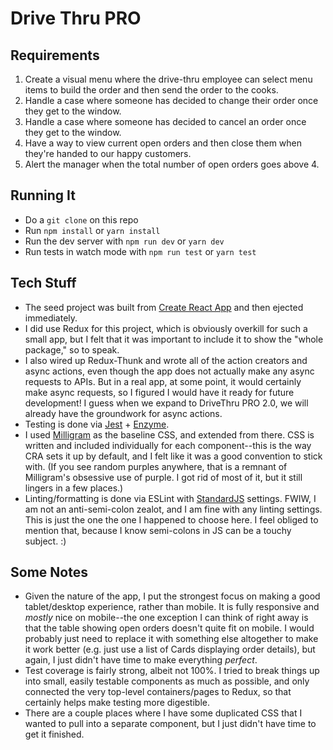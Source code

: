 # Drive Thru PRO

## Requirements 

1. Create a visual menu where the drive-thru employee can select menu items to build the order and then send the order to the cooks. 
2. Handle a case where someone has decided to change their order once they get to the window. 
3. Handle a case where someone has decided to cancel an order once they get to the window. 
4. Have a way to view current open orders and then close them when they're handed to our happy customers. 
5. Alert the manager when the total number of open orders goes above 4. 

## Running It

- Do a `git clone` on this repo
- Run `npm install` or `yarn install`
- Run the dev server with `npm run dev` or `yarn dev`
- Run tests in watch mode with `npm run test` or `yarn test`

## Tech Stuff

- The seed project was built from [Create React App](https://github.com/facebookincubator/create-react-app) and then ejected immediately.
- I did use Redux for this project, which is obviously overkill for such a small app, but I felt that it was important to include it to show the "whole package," so to speak.
- I also wired up Redux-Thunk and wrote all of the action creators and async actions, even though the app does not actually make any async requests to APIs. But in a real app, at some point, it would certainly make async requests, so I figured I would have it ready for future development! I guess when we expand to DriveThru PRO 2.0, we will already have the groundwork for async actions.
- Testing is done via [Jest](https://github.com/facebook/jest) + [Enzyme](https://github.com/airbnb/enzyme).
- I used [Milligram](https://github.com/milligram/milligram) as the baseline CSS, and extended from there. CSS is written and included individually for each component--this is the way CRA sets it up by default, and I felt like it was a good convention to stick with. (If you see random purples anywhere, that is a remnant of Milligram's obsessive use of purple. I got rid of most of it, but it still lingers in a few places.)
- Linting/formatting is done via ESLint with [StandardJS](https://standardjs.com/) settings. FWIW, I am not an anti-semi-colon zealot, and I am fine with any linting settings. This is just the one the one I happened to choose here. I feel obliged to mention that, because I know semi-colons in JS can be a touchy subject. :)

## Some Notes

- Given the nature of the app, I put the strongest focus on making a good tablet/desktop experience, rather than mobile. It is fully responsive and _mostly_ nice on mobile--the one exception I can think of right away is that the table showing open orders doesn't quite fit on mobile. I would probably just need to replace it with something else altogether to make it work better (e.g. just use a list of Cards displaying order details), but again, I just didn't have time to make everything _perfect_.
- Test coverage is fairly strong, albeit not 100%. I tried to break things up into small, easily testable components as much as possible, and only connected the very top-level containers/pages to Redux, so that certainly helps make testing more digestible.
- There are a couple places where I have some duplicated CSS that I wanted to pull into a separate component, but I just didn't have time to get it finished.
